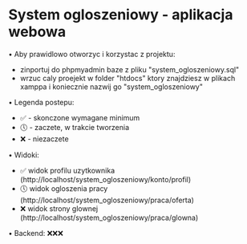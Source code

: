 # System ogloszeniowy - aplikacja webowa

• Aby prawidlowo otworzyc i korzystac z projektu:
- zinportuj do phpmyadmin baze z pliku "system_ogloszeniowy.sql"
- wrzuc caly proejekt w folder "htdocs" ktory znajdziesz w plikach xamppa i koniecznie nazwij go "system_ogloszeniowy"


• Legenda postepu:
- ✅ - skonczone wymagane minimum
- 🕔 - zaczete, w trakcie tworzenia
- ❌ - niezaczete


• Widoki:
- ✅ widok profilu uzytkownika (http://localhost/system_ogloszeniowy/konto/profil)
- 🕔 widok ogloszenia pracy (http://localhost/system_ogloszeniowy/praca/oferta)
- ❌ widok strony glownej (http://localhost/system_ogloszeniowy/praca/glowna)

• Backend:
❌❌❌
